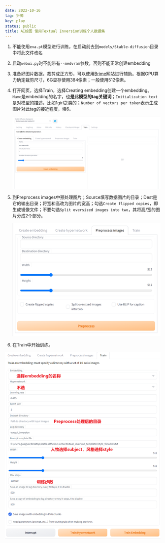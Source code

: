 ```yaml
---
date: 2022-10-16
tag: 折腾
key: play
status: public
title: AI绘图 使用Textual Inversion训练个人数据集
---
```



1. 不能使用`eva.pt`模型进行训练，在启动前去到`models/Stable-diffusion`目录中将此文件改名

2. 启动`webui.py`时不能带有`--medvram`参数，否则不能正常创建embedding

3. 准备好图片数据，裁剪成正方形，可以使用[Brime](https://www.birme.net)网站进行辅助。根据GPU算力确定裁剪尺寸，6G显存使用384像素；一般使用512像素。

4. 打开网页，选择Train，选择Creating embedding创建一个embedding。`Name`是embedding的名字，也**是此模型的tag关键词**；`Initialization text`是对模型的描述，比如1girl之类的；`Number of vectors per token`表示生成图片对此tag的接近程度，填6。

   ![](../../picture/20221016/creating-embedding.png)

5. 到Preprocess images中预处理图片；Source填写数据图片的目录；Dest是它的输出目录；将宽和高改为图片的宽高；勾选`Create flipped copies`，即生成镜像文件；不要勾选`Split oversized images into two`，其将高/宽的图片分成2个部分。

   ![](../../picture/20221016/preprocess-images.png)

6.  在Train中开始训练。

   ![](../../picture/20221016/train.png)

